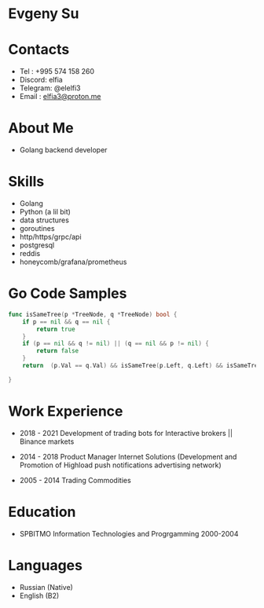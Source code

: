 
# Evgeny Su

# Contacts
- Tel : +995 574 158 260
- Discord:  elfia
- Telegram: @elelfi3
- Email : elfia3@proton.me  

# About Me
- Golang backend developer 

# Skills 
 - Golang
 - Python (a lil bit)
 - data structures
 - goroutines 
 - http/https/grpc/api
 - postgresql 
 - reddis
 - honeycomb/grafana/prometheus

# Go Code Samples 

``` go
func isSameTree(p *TreeNode, q *TreeNode) bool {
	if p == nil && q == nil {
		return true
	}
	if (p == nil && q != nil) || (q == nil && p != nil) {
		return false
	}
	return  (p.Val == q.Val) && isSameTree(p.Left, q.Left) && isSameTree(p.Right, q.Right)

}
```
# Work Experience 

- 2018 - 2021 Development of trading bots for Interactive brokers || Binance markets  
- 2014 - 2018 Product Manager Internet Solutions  (Development and Promotion of Highload push notifications advertising network)

- 2005 - 2014 Trading Commodities  

# Education 
- SPBITMO Information Technologies and Progrgamming 2000-2004


# Languages 
- Russian (Native)  
- English (B2)


